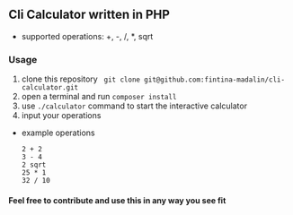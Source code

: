 ## Cli Calculator written in PHP

* supported operations: +, -, /, *, sqrt

### Usage

1. clone this repository `` git clone git@github.com:fintina-madalin/cli-calculator.git``
2. open a terminal and run ``composer install``
3. use ``./calculator`` command to start the interactive calculator
4. input your operations
* example operations
    ```
    2 + 2
   3 - 4
   2 sqrt
   25 * 1
   32 / 10
   ```
  
#### Feel free to contribute and use this in any way you see fit